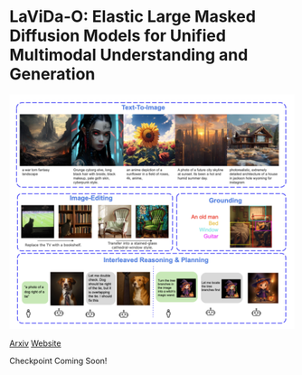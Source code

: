 # LaViDa-O: Elastic Large Masked Diffusion Models for Unified Multimodal Understanding and Generation

![LaViDa-O](teaser.png)


[Arxiv](https://arxiv.org/abs/2509.19244) [Website](https://homepage.jackli.org/projects/lavida_o/index.html#)

Checkpoint Coming Soon!